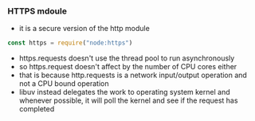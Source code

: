 ### HTTPS mdoule
- it is a secure version of the http module
```js
const https = require("node:https")
```
- https.requests doesn't use the thread pool to run asynchronously
- so https.request doesn't affect by the number of CPU cores either
- that is because http.requests is a network input/output operation and not a CPU bound operation
- libuv instead delegates the work to operating system kernel and whenever possible, it will poll the kernel and see if the request has completed